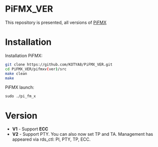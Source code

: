 # PiFMX_VER
This repository is presented, all versions of [PiFMX](https://github.com/KOTYA8/PiFMX)

# Installation
Installation PiFMX:  
```bash
git clone https://github.com/KOTYA8/PiFMX_VER.git
cd PiFMX_VER/pifmxv(ver)/src
make clean
make
```
PiFMX launch:  
```
sudo ./pi_fm_x
```

# Version
* **V1** - Support **ECC**
* **V2** - Support PTY. You can also now set TP and TA. Management has appeared via rds_ctl: PI, PTY, TP, ECC.
